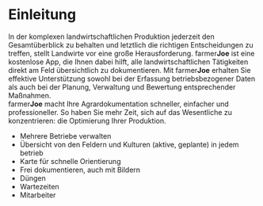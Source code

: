 # Einleitung

In der komplexen landwirtschaftlichen Produktion jederzeit den Gesamtüberblick zu behalten und letztlich die richtigen Entscheidungen zu treffen, stellt Landwirte vor eine große Herausforderung. farmer**Joe** ist eine kostenlose App, die Ihnen dabei hilft, alle landwirtschaftlichen Tätigkeiten direkt am Feld übersichtlich zu dokumentieren. Mit farmer**Joe** erhalten Sie effektive Unterstützung sowohl bei der Erfassung betriebsbezogener Daten als auch bei der Planung, Verwaltung und Bewertung entsprechender Maßnahmen.  
farmer**Joe** macht Ihre Agrardokumentation schneller, einfacher und professioneller. So haben Sie mehr Zeit, sich auf das Wesentliche zu konzentrieren: die Optimierung Ihrer Produktion.  


* Mehrere Betriebe verwalten
* Übersicht von den Feldern und Kulturen \(aktive, geplante\) in jedem betrieb
* Karte für schnelle Orientierung
* Frei dokumentieren, auch mit Bildern
* Düngen
* Wartezeiten
* Mitarbeiter

